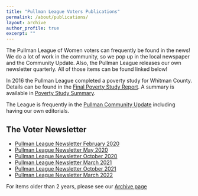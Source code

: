 ```yaml
---
title: "Pullman League Voters Publications"
permalink: /about/publications/
layout: archive
author_profile: true
excerpt: ""
---
```


The Pullman League of Women voters can frequently be found in the news! We do a lot of work in the community, so we pop up in the local newspaper and the Community Update. Also, the Pullman League releases our own newsletter quarterly. All of those items can be found linked below!

In 2016 the Pullman League completed a poverty study for Whitman County.  Details can be found in the [Final Poverty Study Report](https://www.lwvpullman.org/assets/PDFs/Pov_Study_Final.pdf).  A summary is available in [Poverty Study Summary](https://www.lwvpullman.org/assets/PDFs/Pov_Stdy_Exec_Summary.pdf).

The League is frequently in the [Pullman Community Update](https://pullmanchamber.com/live-in-pullman/pullman-community-update/) including having our own editorials.

## The Voter Newsletter

* [Pullman League Newsletter February 2020](https://lwvpullman.org/assets/PDFs/VoterNewsletters/2020-2.pdf)
* [Pullman League Newsletter May 2020](https://lwvpullman.org/assets/PDFs/VoterNewsletters/2020-5.pdf)
* [Pullman League Newsletter October 2020](https://lwvpullman.org/assets/PDFs/VoterNewsletters/2020-10.pdf)
* [Pullman League Newsletter March 2021](https://lwvpullman.org/assets/PDFs/VoterNewsletters/2021-3.pdf)
* [Pullman League Newsletter October 2021](https://lwvpullman.org/assets/PDFs/VoterNewsletters/2021-10.pdf)
* [Pullman League Newsletter March 2022](https://lwvpullman.org/assets/PDFs/VoterNewsletters/2022-03-The_Voter.pdf)


For items older than 2 years, please see our [Archive page](https://lwvpullman.org/about/pubs_archive/)
